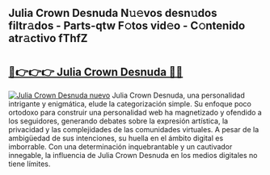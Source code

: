 ## Julia Crown Desnuda N𝚞𝚎vos desn𝚞dos filtr𝚊dos - Parts-qtw F𝚘tos vid𝚎o - C𝚘ntenido atr𝚊ctivo fThfZ

# <h2><a href="http://mbc7bwr.tromn.icu/?c=Julia+Crown+Desnuda">🔗👉👉👉 Julia Crown Desnuda 🔗🔗</a></h2>

[![Julia Crown Desnuda nuevo](https://i.imgur.com/pEAQMta.gif)](http://mbc7bwr.tromn.icu/?c=Julia+Crown+Desnuda)
Julia Crown Desnuda, una personalidad intrigante y enigmática, elude la categorización simple. Su enfoque poco ortodoxo para construir una personalidad web ha magnetizado y ofendido a los seguidores, generando debates sobre la expresión artística, la privacidad y las complejidades de las comunidades virtuales. A pesar de la ambigüedad de sus intenciones, su huella en el ámbito digital es imborrable. Con una determinación inquebrantable y un cautivador innegable, la influencia de Julia Crown Desnuda en los medios digitales no tiene límites.
